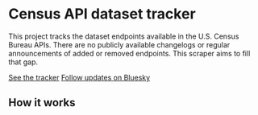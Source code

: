# Census API dataset tracker

This project tracks the dataset endpoints available in the U.S. Census Bureau APIs. There are no publicly available changelogs or regular announcements of added or removed endpoints. This scraper aims to fill that gap.

[See the tracker](https://www.hrecht.com/census-api-datasets/)
[Follow updates on Bluesky](https://bsky.app/profile/censusapitracker.bsky.social)

## How it works
